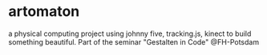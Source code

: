 # artomaton
a physical computing project using johnny five, tracking.js, kinect to build something beautiful. Part of the seminar "Gestalten in Code" @FH-Potsdam
